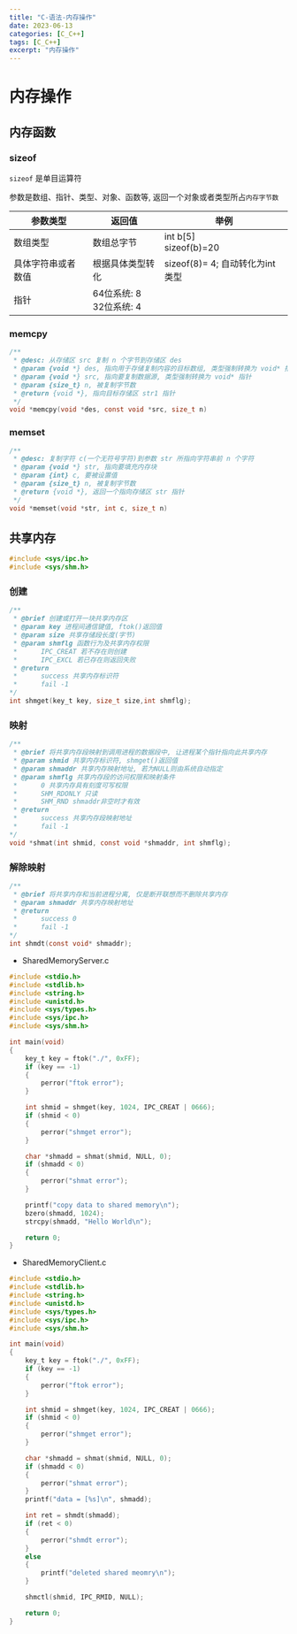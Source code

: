 ```yaml
---
title: "C-语法-内存操作"
date: 2023-06-13
categories: [C_C++]
tags: [C_C++]
excerpt: "内存操作"
---
```


# 内存操作

## 内存函数

### sizeof

`sizeof` 是单目运算符

参数是数组、指针、类型、对象、函数等, 返回一个对象或者类型所占`内存字节数`

| 参数类型              | 返回值                     | 举例                            |
| -------------------- | -------------------------- | ------------------------------ |
| 数组类型             | 数组总字节                | int b[5]<br>sizeof(b)=20        |
| 具体字符串或者数值  | 根据具体类型转化            | sizeof(8)= 4; 自动转化为int类型  |
| 指针                 | 64位系统: 8<br>32位系统: 4 |

### memcpy

```c
/**
 * @desc: 从存储区 src 复制 n 个字节到存储区 des
 * @param {void *} des, 指向用于存储复制内容的目标数组, 类型强制转换为 void* 指针
 * @param {void *} src, 指向要复制数据源, 类型强制转换为 void* 指针
 * @param {size_t} n, 被复制字节数
 * @return {void *}, 指向目标存储区 str1 指针
 */
void *memcpy(void *des, const void *src, size_t n)
```

### memset

```c
/**
 * @desc: 复制字符 c(一个无符号字符)到参数 str 所指向字符串前 n 个字符
 * @param {void *} str, 指向要填充内存块
 * @param {int} c, 要被设置值
 * @param {size_t} n, 被复制字节数
 * @return {void *}, 返回一个指向存储区 str 指针
 */
void *memset(void *str, int c, size_t n)
```

## 共享内存

```c
#include <sys/ipc.h>
#include <sys/shm.h>
```

### 创建

```c
/**
 * @brief 创建或打开一块共享内存区
 * @param key 进程间通信键值, ftok()返回值
 * @param size 共享存储段长度(字节)
 * @param shmflg 函数行为及共享内存权限
 *      IPC_CREAT 若不存在则创建
 *      IPC_EXCL 若已存在则返回失败 
 * @return
 *      success 共享内存标识符
 *      fail -1
*/
int shmget(key_t key, size_t size,int shmflg);
```

### 映射

```c
/**
 * @brief 将共享内存段映射到调用进程的数据段中, 让进程某个指针指向此共享内存
 * @param shmid 共享内存标识符, shmget()返回值
 * @param shmaddr 共享内存映射地址, 若为NULL则由系统自动指定
 * @param shmflg 共享内存段的访问权限和映射条件
 *      0 共享内存具有刻度可写权限
 *      SHM_RDONLY 只读
 *      SHM_RND shmaddr非空时才有效
 * @return
 *      success 共享内存段映射地址
 *      fail -1
*/
void *shmat(int shmid, const void *shmaddr, int shmflg);
```

### 解除映射

```c
/**
 * @brief 将共享内存和当前进程分离, 仅是断开联想而不删除共享内存
 * @param shmaddr 共享内存映射地址
 * @return 
 *      success 0
 *      fail -1 
*/
int shmdt(const void* shmaddr);
```

- SharedMemoryServer.c

```c
#include <stdio.h>
#include <stdlib.h>
#include <string.h>
#include <unistd.h>
#include <sys/types.h>
#include <sys/ipc.h>
#include <sys/shm.h>

int main(void)
{
    key_t key = ftok("./", 0xFF);
    if (key == -1)
    {
        perror("ftok error");
    }

    int shmid = shmget(key, 1024, IPC_CREAT | 0666);
    if (shmid < 0)
    {
        perror("shmget error");
    }

    char *shmadd = shmat(shmid, NULL, 0);
    if (shmadd < 0)
    {
        perror("shmat error");
    }

    printf("copy data to shared memory\n");
    bzero(shmadd, 1024);
    strcpy(shmadd, "Hello World\n");

    return 0;
}
```

- SharedMemoryClient.c

```c
#include <stdio.h>
#include <stdlib.h>
#include <string.h>
#include <unistd.h>
#include <sys/types.h>
#include <sys/ipc.h>
#include <sys/shm.h>

int main(void)
{
    key_t key = ftok("./", 0xFF);
    if (key == -1)
    {
        perror("ftok error");
    }

    int shmid = shmget(key, 1024, IPC_CREAT | 0666);
    if (shmid < 0)
    {
        perror("shmget error");
    }

    char *shmadd = shmat(shmid, NULL, 0);
    if (shmadd < 0)
    {
        perror("shmat error");
    }
    printf("data = [%s]\n", shmadd);

    int ret = shmdt(shmadd);
    if (ret < 0)
    {
        perror("shmdt error");
    }
    else
    {
        printf("deleted shared meomry\n");
    }

    shmctl(shmid, IPC_RMID, NULL);

    return 0;
}
```